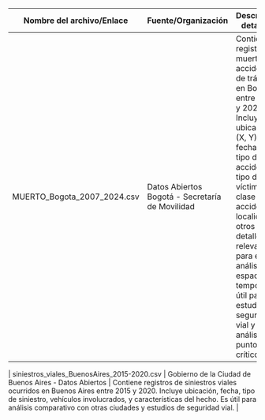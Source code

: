 | Nombre del archivo/Enlace | Fuente/Organización | Descripción detallada |
|---------------------------|---------------------|------------------------|
| MUERTO_Bogota_2007_2024.csv | Datos Abiertos Bogotá - Secretaría de Movilidad | Contiene registros de muertes en accidentes de tránsito en Bogotá entre 2007 y 2024. Incluye ubicación (X, Y), fecha, hora, tipo de accidente, tipo de víctima, clase de accidente, localidad y otros detalles relevantes para el análisis espacial y temporal. Es útil para estudios de seguridad vial y análisis de puntos críticos. |

| siniestros_viales_BuenosAires_2015-2020.csv | Gobierno de la Ciudad de Buenos Aires - Datos Abiertos | Contiene registros de siniestros viales ocurridos en Buenos Aires entre 2015 y 2020. Incluye ubicación, fecha, tipo de siniestro, vehículos involucrados, y características del hecho. Es útil para análisis comparativo con otras ciudades y estudios de seguridad vial. |
